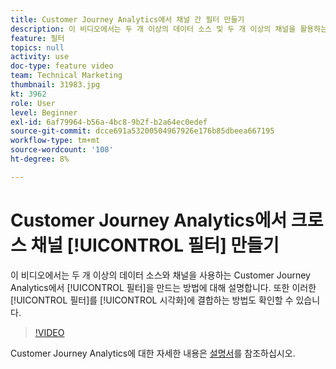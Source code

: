 ```yaml
---
title: Customer Journey Analytics에서 채널 간 필터 만들기
description: 이 비디오에서는 두 개 이상의 데이터 소스 및 두 개 이상의 채널을 활용하는 Adobe Customer Journey Analytics에서 필터를 만드는 방법에 대해 설명합니다. 또한 이러한 필터를 시각화에서 결합하는 방법도 확인할 수 있습니다.
feature: 필터
topics: null
activity: use
doc-type: feature video
team: Technical Marketing
thumbnail: 31983.jpg
kt: 3962
role: User
level: Beginner
exl-id: 6af79964-b56a-4bc8-9b2f-b2a64ec0edef
source-git-commit: dcce691a53200504967926e176b85dbeea667195
workflow-type: tm+mt
source-wordcount: '108'
ht-degree: 8%

---
```


# Customer Journey Analytics에서 크로스 채널 [!UICONTROL 필터] 만들기

이 비디오에서는 두 개 이상의 데이터 소스와 채널을 사용하는 Customer Journey Analytics에서 [!UICONTROL 필터]을 만드는 방법에 대해 설명합니다. 또한 이러한 [!UICONTROL 필터]를 [!UICONTROL 시각화]에 결합하는 방법도 확인할 수 있습니다.

>[!VIDEO](https://video.tv.adobe.com/v/31983/?quality=12)

Customer Journey Analytics에 대한 자세한 내용은 [설명서](https://docs.adobe.com/content/help/ko-KR/analytics-platform/using/cja-landing.html)를 참조하십시오.
